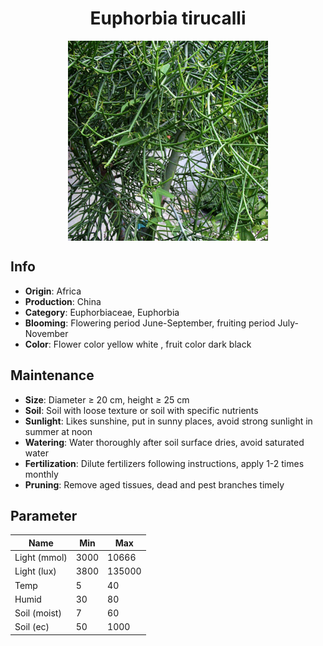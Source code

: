 <h1 align='center'>Euphorbia tirucalli</h1>
<p align="center">
    <img 
        align='center'
        width='320'
        src="../images/euphorbia tirucalli.png" 
        alt='Euphorbia tirucalli' />
</p>

## Info

 - **Origin**: Africa
 - **Production**: China
 - **Category**: Euphorbiaceae, Euphorbia
 - **Blooming**: Flowering period June-September, fruiting period July-November
 - **Color**: Flower color yellow white , fruit color dark black

## Maintenance

 - **Size**: Diameter ≥ 20 cm, height ≥ 25 cm
 - **Soil**: Soil with loose texture or soil with specific nutrients
 - **Sunlight**: Likes sunshine, put in sunny places, avoid strong sunlight in summer at noon
 - **Watering**: Water thoroughly after soil surface dries, avoid saturated water
 - **Fertilization**: Dilute fertilizers following instructions, apply 1-2 times monthly
 - **Pruning**: Remove aged tissues, dead and pest branches timely

## Parameter

| Name         | Min  | Max   |
|--------------|------|-------|
| Light (mmol) | 3000 | 10666  |
| Light (lux)  | 3800 | 135000 |
| Temp         | 5    | 40    |
| Humid        | 30   | 80    |
| Soil (moist) | 7   | 60    |
| Soil (ec)    | 50  | 1000  |